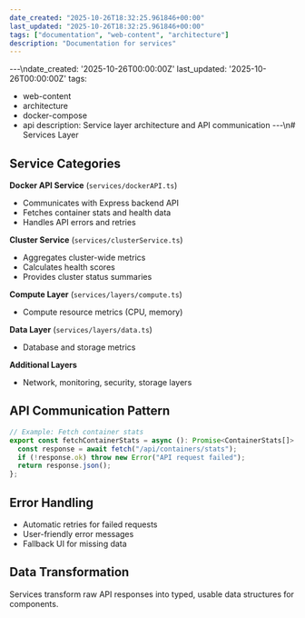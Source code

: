 ```yaml
---
date_created: "2025-10-26T18:32:25.961846+00:00"
last_updated: "2025-10-26T18:32:25.961846+00:00"
tags: ["documentation", "web-content", "architecture"]
description: "Documentation for services"
---
```


---\ndate_created: '2025-10-26T00:00:00Z'
last_updated: '2025-10-26T00:00:00Z'
tags:

- web-content
- architecture
- docker-compose
- api
  description: Service layer architecture and API communication
  ---\n# Services Layer

## Service Categories

**Docker API Service** (`services/dockerAPI.ts`)

- Communicates with Express backend API
- Fetches container stats and health data
- Handles API errors and retries

**Cluster Service** (`services/clusterService.ts`)

- Aggregates cluster-wide metrics
- Calculates health scores
- Provides cluster status summaries

**Compute Layer** (`services/layers/compute.ts`)

- Compute resource metrics (CPU, memory)

**Data Layer** (`services/layers/data.ts`)

- Database and storage metrics

**Additional Layers**

- Network, monitoring, security, storage layers

## API Communication Pattern

```typescript
// Example: Fetch container stats
export const fetchContainerStats = async (): Promise<ContainerStats[]> => {
  const response = await fetch("/api/containers/stats");
  if (!response.ok) throw new Error("API request failed");
  return response.json();
};
```

## Error Handling

- Automatic retries for failed requests
- User-friendly error messages
- Fallback UI for missing data

## Data Transformation

Services transform raw API responses into typed, usable data structures for components.
